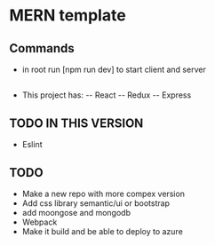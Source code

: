 # MERN template

## Commands
- in root run [npm run dev] to start client and server

##
- This project has:
-- React
-- Redux
-- Express

## TODO IN THIS VERSION
- Eslint

## TODO
- Make a new repo with more compex version
- Add css library semantic/ui or bootstrap
- add moongose and mongodb
- Webpack
- Make it build and be able to deploy to azure